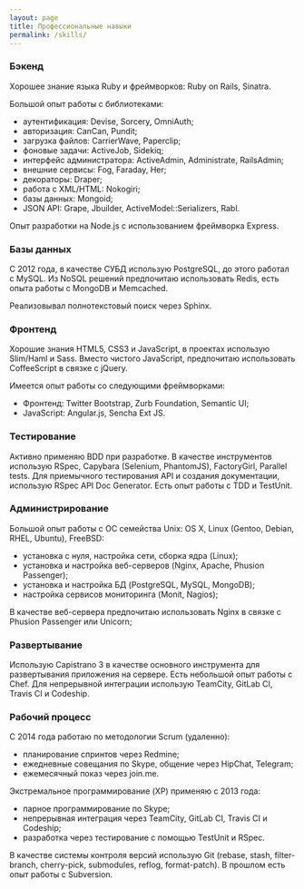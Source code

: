 ```yaml
---
layout: page
title: Профессиональные навыки
permalink: /skills/
---
```


### Бэкенд

Хорошее знание языка Ruby и фреймворков: Ruby on Rails, Sinatra.

Большой опыт работы с библиотеками:

* аутентификация: Devise, Sorcery, OmniAuth;
* авторизация: CanCan, Pundit;
* загрузка файлов: CarrierWave, Paperclip;
* фоновые задачи: ActiveJob, Sidekiq;
* интерфейс администратора: ActiveAdmin, Administrate, RailsAdmin;
* внешние сервисы: Fog, Faraday, Her;
* декораторы: Draper;
* работа с XML/HTML: Nokogiri;
* базы данных: Mongoid;
* JSON API: Grape, Jbuilder, ActiveModel::Serializers, Rabl.

Опыт разработки на Node.js с использованием фреймворка Express.

### Базы данных

С 2012 года, в качестве СУБД использую PostgreSQL, до этого работал с MySQL. Из NoSQL решений предпочитаю использовать Redis, есть опыта работы с MongoDB и Memcached.

Реализовывал полнотекстовый поиск через Sphinx.

### Фронтенд

Хорошие знания HTML5, CSS3 и JavaScript, в проектах использую Slim/Haml и Sass. Вместо чистого JavaScript, предпочитаю использовать CoffeeScript в связке с jQuery. 

Имеется опыт работы со следующими фреймворками:

* Фронтенд: Twitter Bootstrap, Zurb Foundation, Semantic UI;
* JavaScript: Angular.js, Sencha Ext JS.

### Тестирование

Активно применяю BDD при разработке. В качестве инструментов использую RSpec, Capybara (Selenium, PhantomJS), FactoryGirl, Parallel tests. Для приемычного тестирования API и создания документации, использую RSpec API Doc Generator. Есть опыт работы с TDD и TestUnit.

### Администрирование

Большой опыт работы с ОС семейства Unix: OS X, Linux (Gentoo, Debian, RHEL, Ubuntu), FreeBSD:

* установка с нуля, настройка сети, сборка ядра (Linux);
* установка и настройка веб-серверов (Nginx, Apache, Phusion Passenger);
* установка и настройка БД (PostgreSQL, MySQL, MongoDB);
* настройка сервисов мониторинга (Monit, Nagios);

В качестве веб-сервера предпочитаю использовать Nginx в связке с Phusion Passenger или Unicorn;

### Развертывание

Использую Capistrano 3 в качестве основного инструмента для развертывания приложения на сервере. Есть небольшой опыт работы с Chef. Для непрерывной интеграции использую TeamCity, GitLab CI, Travis CI и Codeship.

### Рабочий процесс

С 2014 года работаю по методологии Scrum (удаленно):

* планирование спринтов через Redmine;
* ежедневные совещания по Skype, общение через HipChat, Telegram;
* ежемесячный показ через join.me.

Экстремальное программирование (XP) применяю с 2013 года:

* парное программирование по Skype;
* непрерывная интеграция через TeamCity, GitLab CI, Travis CI и Codeship;
* разработка через тестирование c помощью TestUnit и RSpec.

В качестве системы контроля версий использую Git (rebase, stash, filter-branch, cherry-pick, submodules, reflog, format-patch). В прошлом есть опыт работы с Subversion.
